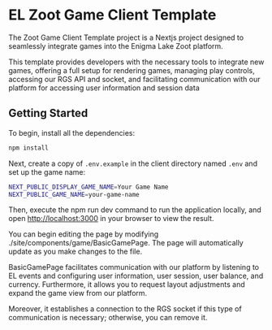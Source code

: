 # EL Zoot Game Client Template

The Zoot Game Client Template project is a Nextjs project designed to seamlessly integrate games into the Enigma Lake Zoot platform.

This template provides developers with the necessary tools to integrate new games, offering a full setup for rendering games, managing play controls, accessing our RGS API and socket, and facilitating communication with our platform for accessing user information and session data

## Getting Started

To begin, install all the dependencies:

```bash
npm install
```

Next, create a copy of `.env.example` in the client directory named `.env` and set up the game name:
```bash
NEXT_PUBLIC_DISPLAY_GAME_NAME=Your Game Name
NEXT_PUBLIC_GAME_NAME=your-game-name
```

Then, execute the npm run dev command to run the application locally, and open [http://localhost:3000](http://localhost:3000) in your browser to view the result.

You can begin editing the page by modifying ./site/components/game/BasicGamePage. The page will automatically update as you make changes to the file.


BasicGamePage facilitates communication with our platform by listening to EL events and configuring user information, user session, user balance, and currency. Furthermore, it allows you to request layout adjustments and expand the game view from our platform.

Moreover, it establishes a connection to the RGS socket if this type of communication is necessary; otherwise, you can remove it.
